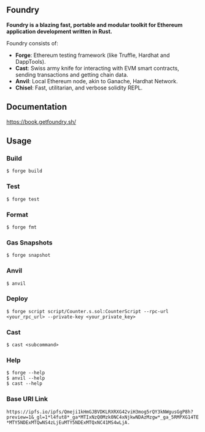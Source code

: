 ## Foundry

**Foundry is a blazing fast, portable and modular toolkit for Ethereum application development written in Rust.**

Foundry consists of:

- **Forge**: Ethereum testing framework (like Truffle, Hardhat and DappTools).
- **Cast**: Swiss army knife for interacting with EVM smart contracts, sending transactions and getting chain data.
- **Anvil**: Local Ethereum node, akin to Ganache, Hardhat Network.
- **Chisel**: Fast, utilitarian, and verbose solidity REPL.

## Documentation

https://book.getfoundry.sh/

## Usage

### Build

```shell
$ forge build
```

### Test

```shell
$ forge test
```

### Format

```shell
$ forge fmt
```

### Gas Snapshots

```shell
$ forge snapshot
```

### Anvil

```shell
$ anvil
```

### Deploy

```shell
$ forge script script/Counter.s.sol:CounterScript --rpc-url <your_rpc_url> --private-key <your_private_key>
```

### Cast

```shell
$ cast <subcommand>
```

### Help

```shell
$ forge --help
$ anvil --help
$ cast --help
```

### Base URI Link

`https://ipfs.io/ipfs/Qmeji1kHmGJBVDKLRXRXG42viH3mog5rQY3kNWgusGgP8h?preview=1&_gl=1*l4fut8*_ga*MTIxNzQ0Mzk0NC4xNjkwNDAzMzgw*_ga_5RMPXG14TE*MTY5NDExMTQwNS4zLjEuMTY5NDExMTQxNC41MS4wLjA.`
